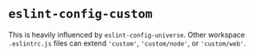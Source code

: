# `eslint-config-custom`

This is heavily influenced by `eslint-config-universe`. Other workspace `.eslintrc.js` files can extend `'custom'`, `'custom/node'`, or `'custom/web'`.
